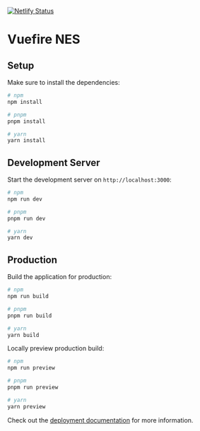 [![Netlify Status](https://api.netlify.com/api/v1/badges/b96c4e82-f99a-4cd3-8ef3-de2949ab4e45/deploy-status)](https://app.netlify.com/sites/vuefire-nes/deploys)

# Vuefire NES

## Setup

Make sure to install the dependencies:

```bash
# npm
npm install

# pnpm
pnpm install

# yarn
yarn install
```

## Development Server

Start the development server on `http://localhost:3000`:

```bash
# npm
npm run dev

# pnpm
pnpm run dev

# yarn
yarn dev
```

## Production

Build the application for production:

```bash
# npm
npm run build

# pnpm
pnpm run build

# yarn
yarn build
```

Locally preview production build:

```bash
# npm
npm run preview

# pnpm
pnpm run preview

# yarn
yarn preview
```

Check out the [deployment documentation](https://nuxt.com/docs/getting-started/deployment) for more information.
